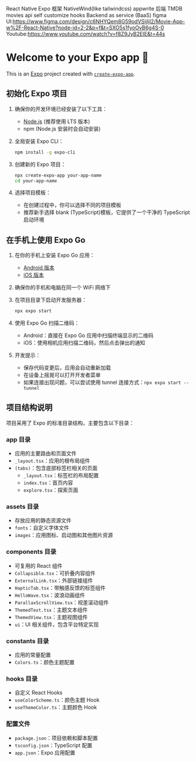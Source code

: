 <!--
 * @Date: 1985-10-26 18:15:00
 * @LastEditors: 陶浩南 taoaaron5@gmail.com
 * @LastEditTime: 2025-03-19 20:46:08
 * @FilePath: /The_Movie_App/README.md
-->

React Native
Expo 框架
NativeWind(like tailwindcss)
appwrite 后端
TMDB movies api
self customize hooks
Backend as service (BaaS)
figma UI:https://www.figma.com/design/c6NHYQem8G59odVSijIjl2/Movie-App-w%2F-React-Native?node-id=2-2&p=f&t=SXO5s1fyoOvB6g4S-0
Youtube:https://www.youtube.com/watch?v=f8Z9JyB2EIE&t=44s

# Welcome to your Expo app 👋

This is an [Expo](https://expo.dev) project created with [`create-expo-app`](https://www.npmjs.com/package/create-expo-app).

## 初始化 Expo 项目

1. 确保你的开发环境已经安装了以下工具：

   - [Node.js](https://nodejs.org/) (推荐使用 LTS 版本)
   - npm (Node.js 安装时会自动安装)

2. 全局安装 Expo CLI：

   ```bash
   npm install -g expo-cli
   ```

3. 创建新的 Expo 项目：

   ```bash
   npx create-expo-app your-app-name
   cd your-app-name
   ```

4. 选择项目模板：
   - 在创建过程中，你可以选择不同的项目模板
   - 推荐新手选择 blank (TypeScript)模板，它提供了一个干净的 TypeScript 启动环境

## 在手机上使用 Expo Go

1. 在你的手机上安装 Expo Go 应用：

   - [Android 版本](https://play.google.com/store/apps/details?id=host.exp.exponent)
   - [iOS 版本](https://apps.apple.com/app/expo-go/id982107779)

2. 确保你的手机和电脑在同一个 WiFi 网络下

3. 在项目目录下启动开发服务器：

   ```bash
   npx expo start
   ```

4. 使用 Expo Go 扫描二维码：

   - Android：直接在 Expo Go 应用中扫描终端显示的二维码
   - iOS：使用相机应用扫描二维码，然后点击弹出的通知

5. 开发提示：
   - 保存代码变更后，应用会自动重新加载
   - 在设备上摇晃可以打开开发者菜单
   - 如果连接出现问题，可以尝试使用 tunnel 连接方式：`npx expo start --tunnel`

## 项目结构说明

项目采用了 Expo 的标准目录结构，主要包含以下目录：

### app 目录

- 应用的主要路由和页面文件
- `_layout.tsx`：应用的根布局组件
- `(tabs)`：包含底部标签栏相关的页面
  - `_layout.tsx`：标签栏的布局配置
  - `index.tsx`：首页内容
  - `explore.tsx`：探索页面

### assets 目录

- 存放应用的静态资源文件
- `fonts`：自定义字体文件
- `images`：应用图标、启动图和其他图片资源

### components 目录

- 可复用的 React 组件
- `Collapsible.tsx`：可折叠内容组件
- `ExternalLink.tsx`：外部链接组件
- `HapticTab.tsx`：带触感反馈的标签组件
- `HelloWave.tsx`：波浪动画组件
- `ParallaxScrollView.tsx`：视差滚动组件
- `ThemedText.tsx`：主题文本组件
- `ThemedView.tsx`：主题视图组件
- `ui`：UI 相关组件，包含平台特定实现

### constants 目录

- 应用的常量配置
- `Colors.ts`：颜色主题配置

### hooks 目录

- 自定义 React Hooks
- `useColorScheme.ts`：颜色主题 Hook
- `useThemeColor.ts`：主题颜色 Hook

### 配置文件

- `package.json`：项目依赖和脚本配置
- `tsconfig.json`：TypeScript 配置
- `app.json`：Expo 应用配置
